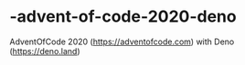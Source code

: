 # -advent-of-code-2020-deno
AdventOfCode 2020 (https://adventofcode.com) with Deno (https://deno.land)
